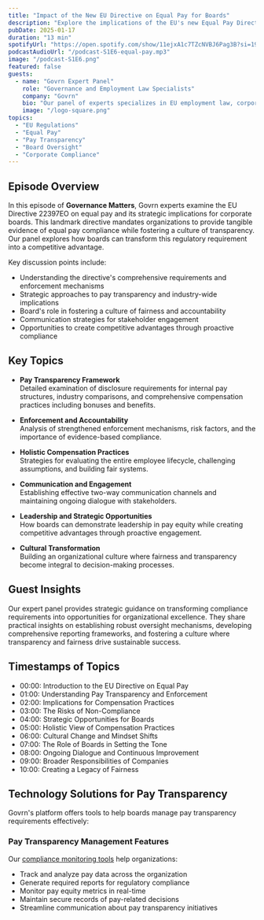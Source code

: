 ```yaml
---
title: "Impact of the New EU Directive on Equal Pay for Boards"
description: "Explore the implications of the EU's new Equal Pay Directive with Govrn experts. Learn how boards can prepare for compliance and promote pay transparency."
pubDate: 2025-01-17
duration: "13 min"
spotifyUrl: "https://open.spotify.com/show/11ejxA1c7TZcNVBJ6Pag3B?si=19b17abd580a4df2"
podcastAudioUrl: "/podcast-S1E6-equal-pay.mp3"
image: "/podcast-S1E6.png"
featured: false
guests:
  - name: "Govrn Expert Panel"
    role: "Governance and Employment Law Specialists"
    company: "Govrn"
    bio: "Our panel of experts specializes in EU employment law, corporate governance, and implementing pay transparency measures across organizations."
    image: "/logo-square.png"
topics:
  - "EU Regulations"
  - "Equal Pay"
  - "Pay Transparency"
  - "Board Oversight"
  - "Corporate Compliance"
---
```


## Episode Overview

In this episode of **Governance Matters**, Govrn experts examine the EU Directive 22397EO on equal pay and its strategic implications for corporate boards. This landmark directive mandates organizations to provide tangible evidence of equal pay compliance while fostering a culture of transparency. Our panel explores how boards can transform this regulatory requirement into a competitive advantage.

Key discussion points include:

- Understanding the directive's comprehensive requirements and enforcement mechanisms
- Strategic approaches to pay transparency and industry-wide implications
- Board's role in fostering a culture of fairness and accountability
- Communication strategies for stakeholder engagement
- Opportunities to create competitive advantages through proactive compliance

## Key Topics

- **Pay Transparency Framework**  
  Detailed examination of disclosure requirements for internal pay structures, industry comparisons, and comprehensive compensation practices including bonuses and benefits.

- **Enforcement and Accountability**  
  Analysis of strengthened enforcement mechanisms, risk factors, and the importance of evidence-based compliance.

- **Holistic Compensation Practices**  
  Strategies for evaluating the entire employee lifecycle, challenging assumptions, and building fair systems.

- **Communication and Engagement**  
  Establishing effective two-way communication channels and maintaining ongoing dialogue with stakeholders.

- **Leadership and Strategic Opportunities**  
  How boards can demonstrate leadership in pay equity while creating competitive advantages through proactive engagement.

- **Cultural Transformation**  
  Building an organizational culture where fairness and transparency become integral to decision-making processes.

## Guest Insights

Our expert panel provides strategic guidance on transforming compliance requirements into opportunities for organizational excellence. They share practical insights on establishing robust oversight mechanisms, developing comprehensive reporting frameworks, and fostering a culture where transparency and fairness drive sustainable success.

## Timestamps of Topics

- 00:00: Introduction to the EU Directive on Equal Pay
- 01:00: Understanding Pay Transparency and Enforcement
- 02:00: Implications for Compensation Practices
- 03:00: The Risks of Non-Compliance
- 04:00: Strategic Opportunities for Boards
- 05:00: Holistic View of Compensation Practices
- 06:00: Cultural Change and Mindset Shifts
- 07:00: The Role of Boards in Setting the Tone
- 08:00: Ongoing Dialogue and Continuous Improvement
- 09:00: Broader Responsibilities of Companies
- 10:00: Creating a Legacy of Fairness

## Technology Solutions for Pay Transparency

Govrn's platform offers tools to help boards manage pay transparency requirements effectively:

### Pay Transparency Management Features

Our [compliance monitoring tools](/features/compliance-monitoring) help organizations:

- Track and analyze pay data across the organization
- Generate required reports for regulatory compliance
- Monitor pay equity metrics in real-time
- Maintain secure records of pay-related decisions
- Streamline communication about pay transparency initiatives
